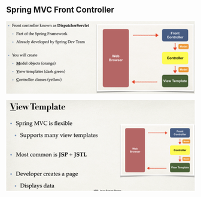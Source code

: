 ## Spring MVC Front Controller

![](img/2021-04-01-23-36-48.png)

![](img/2021-04-01-23-37-52.png)

